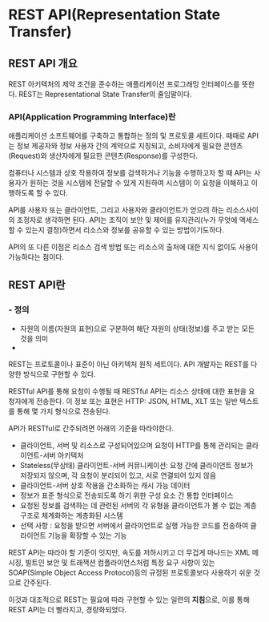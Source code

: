 # REST API(Representation State Transfer)

## REST API 개요

REST 아키텍처의 제약 조건을 준수하는 애플리케이션 프로그래밍 인터페이스를 뜻한다. REST는 Representational State Transfer의 줄임말이다.

### API(Application Programming Interface)란

애플리케이션 소프트웨어를 구축하고 통합하는 정의 및 프로토콜 세트이다. 때때로 API는 정보 제공자와 정보 사용자 간의 계약으로 지칭되고, 소비자에게 필요한 콘텐츠(Request)와 생산자에게 필요한 콘텐츠(Response)를 구성한다.

컴퓨터나 시스템과 상호 작용하여 정보를 검색하거나 기능을 수행하고자 할 때 API는 사용자가 원하는 것을 시스템에 전달할 수 있게 지원하여 시스템이 이 요청을 이해하고 이행하도록 할 수 있다.

API를 사용자 또는 클라이언트, 그리고 사용자와 클라이언트가 얻으려 하는 리소스사이의 조정자로 생각하면 된다. API는 조직이 보안 및 제어를 유지관리(누가 무엇에 액세스할 수 있는지 결정)하면서 리소스와 정보를 공유할 수 있는 방법이기도하다.

API의 또 다른 이점은 리소스 검색 방법 또는 리소스의 출처에 대한 지식 없이도 사용이 가능하다는 점이다.

## REST API란

### - 정의

- 자원의 이름(자원의 표현)으로 구분하여 해단 자원의 상태(정보)를 주고 받는 모든 것을 의미
- 



REST는 프로토콜이나 표준이 아닌 아키텍처 원칙 세트이다. API 개발자는 REST를 다양한 방식으로 구현할 수 있다.

RESTful API를 통해 요청이 수행될 때 RESTful API는 리소스 상태에 대한 표현을 요청자에게 전송한다. 이 정보 또는 표현은 HTTP: JSON, HTML, XLT 또는 일반 텍스트를 통해 몇 가지 형식으로 전송된다.

API가 RESTful로 간주되려면 아래의 기준을 따라야한다.

- 클라이언트, 서버 및 리소스로 구성되어있으며 요청이 HTTP를 통해 관리되는 클라이언트-서버 아키텍처
- Stateless(무상태) 클라이언트-서버 커뮤니케이션: 요청 간에 클라이언트 정보가 저장되지 않으며, 각 요청이 분리되어 있고, 서로 연결되어 있지 않음
- 클라이언트-서버 상호 작용을 간소화하는 캐시 가능 데이터
- 정보가 표준 형식으로 전송되도록 하기 위한 구성 요소 간 통합 인터페이스
- 요청된 정보를 검색하는 데 관련된 서버의 각 유형을 클라이언트가 볼 수 없는 계층 구조로 체계화하는 계층화된 시스템
- 선택 사항 : 요청을 받으면 서버에서 클라이언트로 실행 가능한 코드를 전송하여 클라이언트 기능을 확장할 수 있는 기능

REST API는 따라야 할 기준이 잇지만, 속도를 저하시키고 더 무겁게 마나드는 XML 메시징, 빌트인 보안 및 트래잭션 컴플라이언스처럼 특정 요구 사항이 있는 SOAP(Simple Object Access Protocol)등의 규정된 프로토콜보다 사용하기 쉬운 것으로 간주된다.

이것과 대조적으로 REST는 필요에 따라 구현할 수 있는 일련의 **지침**으로, 이를 통해 REST API는 더 빨라지고, 경량화되었다.

